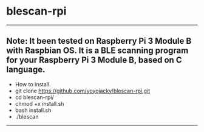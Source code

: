 # blescan-rpi
----
Note: It been tested on Raspberry Pi 3 Module B with Raspbian OS.
It is a BLE scanning program for your Raspberry Pi 3 Module B, based on C language. 
----
* How to install.
* git clone https://github.com/yoyojacky/blescan-rpi.git 
* cd blescan-rpi/
* chmod +x install.sh 
* bash install.sh 
* ./blescan
----
